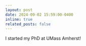 ```yaml
---
layout: post
date: 2024-09-02 15:59:00-0400
inline: true
related_posts: false
---
```


I started my PhD at UMass Amherst!
